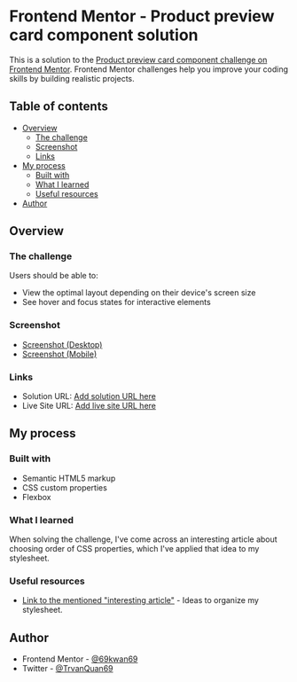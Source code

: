 # Frontend Mentor - Product preview card component solution

This is a solution to the [Product preview card component challenge on Frontend Mentor](https://www.frontendmentor.io/challenges/product-preview-card-component-GO7UmttRfa). Frontend Mentor challenges help you improve your coding skills by building realistic projects. 

## Table of contents

- [Overview](#overview)
  - [The challenge](#the-challenge)
  - [Screenshot](#screenshot)
  - [Links](#links)
- [My process](#my-process)
  - [Built with](#built-with)
  - [What I learned](#what-i-learned)
  - [Useful resources](#useful-resources)
- [Author](#author)

## Overview

### The challenge

Users should be able to:

- View the optimal layout depending on their device's screen size
- See hover and focus states for interactive elements

### Screenshot

- [Screenshot (Desktop)](./screenshots/screenshot-desktop.png)
- [Screenshot (Mobile)](./screenshots/screenshot-mobile.png)

### Links

- Solution URL: [Add solution URL here](https://your-solution-url.com)
- Live Site URL: [Add live site URL here](https://your-live-site-url.com)

## My process

### Built with

- Semantic HTML5 markup
- CSS custom properties
- Flexbox

### What I learned

When solving the challenge, I've come across an interesting article about choosing order of CSS properties, which I've applied that idea to my stylesheet. 

### Useful resources

- [Link to the mentioned "interesting article"](https://css-tricks.com/poll-results-how-do-you-order-your-css-properties/) - Ideas to organize my stylesheet.

## Author

- Frontend Mentor - [@69kwan69](https://www.frontendmentor.io/profile/69kwan69)
- Twitter - [@TrvanQuan69](https://www.twitter.com/TrvanQuan69)
